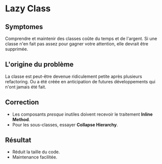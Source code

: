# Lazy Class

## Symptomes

Comprendre et maintenir des classes coûte du temps et de l'argent. Si une classe n'en fait pas assez pour gagner votre attention, elle devrait être supprimée.

## L'origine du problème

La classe est peut-être  devenue ridiculement petite après plusieurs refactoring.
Ou a été créée en anticipation de futures développements qui n'ont jamais été fait.

## Correction

- Les composants *presque* inutiles doivent recevoir le traitement __Inline Method__.
- Pour les sous-classes, essayer __Collapse Hierarchy__.

## Résultat

- Réduit la taille du code.
- Maintenance facilitée.

